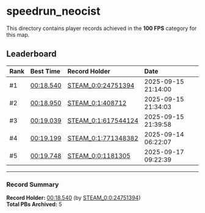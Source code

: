 # speedrun_neocist

This directory contains player records achieved in the **100 FPS** category for this map.

## Leaderboard

| Rank | Best Time | Record Holder | Date                |
| :--- | :-------- | :------------ | :------------------ |
| #1   | [00:18.540](./00018540_STEAM_0_0_24751394_20250915-211400.zip) | [STEAM_0:0:24751394](https://speedrun16.com/profile/STEAM_0:0:24751394)   | 2025-09-15 21:14:00 |
| #2   | [00:18.950](./00018950_STEAM_0_1_408712_20250915-213403.zip) | [STEAM_0:1:408712](https://speedrun16.com/profile/STEAM_0:1:408712)   | 2025-09-15 21:34:03 |
| #3   | [00:19.039](./00019039_STEAM_0_1_617544124_20250915-213958.zip) | [STEAM_0:1:617544124](https://speedrun16.com/profile/STEAM_0:1:617544124)   | 2025-09-15 21:39:58 |
| #4   | [00:19.199](./00019199_STEAM_0_1_771348382_20250914-062207.zip) | [STEAM_0:1:771348382](https://speedrun16.com/profile/STEAM_0:1:771348382)   | 2025-09-14 06:22:07 |
| #5   | [00:19.748](./00019748_STEAM_0_0_1181305_20250917-092239.zip) | [STEAM_0:0:1181305](https://speedrun16.com/profile/STEAM_0:0:1181305)   | 2025-09-17 09:22:39 |

---

### Record Summary
**Record Holder:** [00:18.540](./00018540_STEAM_0_0_24751394_20250915-211400.zip) (by [STEAM_0:0:24751394](https://speedrun16.com/profile/STEAM_0:0:24751394))  
**Total PBs Archived:** 5